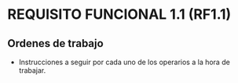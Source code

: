 # REQUISITO FUNCIONAL 1.1 (RF1.1)

## Ordenes de trabajo
* Instrucciones a seguir por cada uno de los operarios a la hora de trabajar. 
